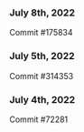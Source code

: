 ### July 8th, 2022

Commit #175834

### July 5th, 2022

Commit #314353


### July 4th, 2022

Commit #72281
